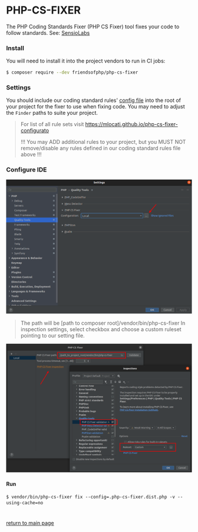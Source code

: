 # PHP-CS-FIXER


The PHP Coding Standards Fixer (PHP CS Fixer) tool fixes your code to follow standards. See: [SensioLabs](https://cs.symfony.com)

### Install
You will need to install it into the project vendors to run in CI jobs:
```bash
$ composer require --dev friendsofphp/php-cs-fixer
```

### Settings
You should include our coding standard rules' [config file](.php-cs-fixer.dist.php) into the root of your project for the fixer
to use when fixing code. You may need to adjust the `Finder` paths to suite your project.

> For list of all rule sets visit https://mlocati.github.io/php-cs-fixer-configurato
>
> !!! You may ADD additional rules to your project, but you MUST NOT remove/disable any rules defined in our coding
> standard rules file above !!!

### Configure IDE
![image](php-cs-fixer.png)

> The path will be [path to composer root]/vendor/bin/php-cs-fixer
> In inspection settings, select checkbox and choose a custom ruleset pointing to our setting file.

![image](php-cs-fixer-inspection.png)

#### Run
```
$ vendor/bin/php-cs-fixer fix --config=.php-cs-fixer.dist.php -v --using-cache=no
```


#
[return to main page](../../README.md)